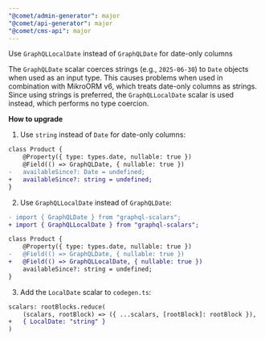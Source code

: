 ```yaml
---
"@comet/admin-generator": major
"@comet/api-generator": major
"@comet/cms-api": major
---
```


Use `GraphQLLocalDate` instead of `GraphQLDate` for date-only columns

The `GraphQLDate` scalar coerces strings (e.g., `2025-06-30`) to `Date` objects when used as an input type.
This causes problems when used in combination with MikroORM v6, which treats date-only columns as strings.
Since using strings is preferred, the `GraphQLLocalDate` scalar is used instead, which performs no type coercion.

**How to upgrade**

1. Use `string` instead of `Date` for date-only columns:

```diff
class Product {
    @Property({ type: types.date, nullable: true })
    @Field(() => GraphQLDate, { nullable: true })
-   availableSince?: Date = undefined;
+   availableSince?: string = undefined;
}
```

2. Use `GraphQLLocalDate` instead of `GraphQLDate`:

```diff
- import { GraphQLDate } from "graphql-scalars";
+ import { GraphQLLocalDate } from "graphql-scalars";

class Product {
    @Property({ type: types.date, nullable: true })
-   @Field(() => GraphQLDate, { nullable: true })
+   @Field(() => GraphQLLocalDate, { nullable: true })
    availableSince?: string = undefined;
}
```

3. Add the `LocalDate` scalar to `codegen.ts`:

```diff
scalars: rootBlocks.reduce(
    (scalars, rootBlock) => ({ ...scalars, [rootBlock]: rootBlock }),
+   { LocalDate: "string" }
)
```
